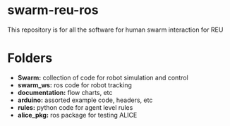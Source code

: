 # swarm-reu-ros
This repository is for all the software for human swarm interaction for REU

# Folders
- **Swarm:** collection of code for robot simulation and control
- **swarm_ws:** ros code for robot tracking
- **documentation:** flow charts, etc
- **arduino:** assorted example code, headers, etc
- **rules:** python code for agent level rules
- **alice_pkg:** ros package for testing ALICE
